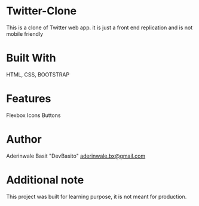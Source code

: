 # Twitter-Clone
This is a clone of Twitter web app. it is just a front end replication and is not mobile friendly
# Built With
HTML,
CSS,
BOOTSTRAP
# Features
Flexbox
Icons
Buttons
# Author
Aderinwale Basit "DevBasito" aderinwale.bx@gmail.com
# Additional note
This project was built for learning purpose, it is not meant for production.
